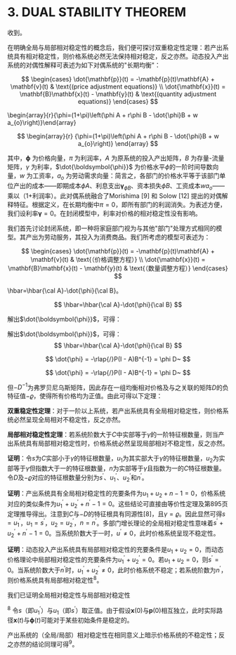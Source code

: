 # 3. DUAL STABILITY THEOREM

收到。

在明确全局与局部相对稳定性的概念后，我们便可探讨双重稳定性定理：若产出系统具有相对稳定性，则价格系统必然无法保持相对稳定，反之亦然。动态投入产出系统的对偶性解释可表述为如下对偶系统的"长期均衡"：

$$  
\begin{cases}  
\dot{\mathbf{p}}(t) = -\mathbf{p}(t)\mathbf{A} + \mathbf{v}(t) & \text{(price adjustment equations)} \\  
\dot{\mathbf{x}}(t) = \mathbf{B}\mathbf{x}(t) - \mathbf{y}(t) & \text{(quantity adjustment equations)}  
\end{cases}  
$$

\begin{array}{r}{\phi=(1+\pi)\left(\phi A + r\phi B - \dot{\phi}B + w a_{o}\right)}\end{array}

$$
\begin{array}{r}
{\phi=(1+\pi)\left(\phi A + r\phi B - \dot{\phi}B + w a_{o}\right)}
\end{array}
$$

其中，$\boldsymbol{\phi}$ 为价格向量，$\pi$ 为利润率，$A$ 为原系统的投入产出矩阵，$B$ 为存量-流量矩阵，$\gamma$ 为利率，$\dot{\boldsymbol{\phi}}$ 为价格水平$\phi$的一阶时间导数向量，$w$ 为工资率，$a_{o}$ 为劳动需求向量：简言之，各部门的价格水平等于该部门单位产出的成本——即期成本$\phi A$、利息支出$\boldsymbol{\gamma}_{\phi B}$、资本损失$\dot{\phi}B$、工资成本${w a}_{o}$——乘以（1+利润率）。此对偶系统融合了Morishima [9] 和 Solow [12] 提出的对偶解释特征。根据定义，在长期均衡中$\scriptstyle{\pi=0}$，即所有部门的利润消失。为表述方便，我们设利率$\scriptstyle\pmb{\gamma}=0$。在封闭模型中，利率对价格的相对稳定性没有影响。

我们首先讨论封闭系统，即一种将家庭部门视为与其他"部门"处理方式相同的模型。其产出为劳动服务，其投入为消费商品。我们所考虑的模型可表述为：

$$  
\begin{cases}  
\dot{\mathbf{p}}(t) = -\mathbf{p}(t)\mathbf{A} + \mathbf{v}(t) & \text{（价格调整方程）} \\  
\dot{\mathbf{x}}(t) = \mathbf{B}\mathbf{x}(t) - \mathbf{y}(t) & \text{（数量调整方程）}  
\end{cases}  
$$

\hbar=\hbar{\cal A}-\dot{\phi}{\cal B}。

$$  
\hbar=\hbar{\cal A}-\dot{\phi}{\cal B}  
$$

解出$\dot{\boldsymbol{\phi}}$，可得：

解出$\dot{\boldsymbol{\phi}}$，可得：  
$$  
\hbar=\hbar{\cal A}-\dot{\phi}{\cal B}  
$$

$$
\dot{\phi} = -\rlap{/}P(I - A)B^{-1} = \phi D~
$$

$$  
\dot{\phi} = -\rlap{/}P(I - A)B^{-1} = \phi D~  
$$

但$-D^{-1}$为弗罗贝尼乌斯矩阵，因此存在一组均衡相对价格及与之关联的矩阵$D$的负特征值$-\varrho$，使得所有价格均为正值。由此可得以下定理：

**双重稳定性定理**：对于一阶以上系统，若产出系统具有全局相对稳定性，则价格系统必然呈现全局相对不稳定性，反之亦然。

**局部相对稳定性定理**：若系统阶数大于$C$中实部等于$\gamma$的一阶特征根数量，则当产出系统具有局部相对稳定性时，价格系统必然呈现局部相对不稳定性，反之亦然。

**证明**：令$s$为$C$实部小于$\gamma$的特征根数量，$u_{1}$为其实部大于$\gamma$的特征根数量，$u_{2}$为实部等于$\gamma$但指数大于一的特征根数量，$n$为实部等于$\gamma$且指数为一的$C$特征根数量。令$D$及$-\varrho$对应的特征根数量分别为$s^{\prime}$、$u_{1}^{\prime}$、$u_{2}^{\prime}$和$n^{\prime}$。

**证明**：产出系统具有全局相对稳定性的充要条件为$u_{1}+u_{2}+n-1=0$，价格系统对应的类似条件为$u_{1}^{\prime}+u_{2}^{\prime}+n^{\prime}-1=0$。这些结论可直接由等价性定理及第895页定理推导得出。注意到$C$与$-D$的特征根具有同源性[8]，且$\gamma=\varrho$。因此显然可得$s=u_{1}^{\prime}$，$u_{1}=s^{\prime}$，$u_{2}=u_{2}^{\prime}$，$n=n^{\prime}$。多部门增长理论的全局相对稳定性意味着$s^{\prime}+u_{2}^{\prime}+n^{\prime}-1=0$。当系统阶数大于一时，$u^{\prime}\neq0$，此时价格系统呈现不稳定性。

**证明**：动态投入产出系统具有局部相对稳定性的充要条件是$u_{1}+u_{2}=0$，而动态价格理论中局部相对稳定性的充要条件为$u_{1}^{\prime}+u_{2}^{\prime}=0$。若$u_{1}+u_{2}=0$，则$s^{\prime}=0$。当系统阶数大于$n^{\prime}$时，$u_{1}^{\prime}+u_{2}^{\prime}\neq0$，此时价格系统不稳定；若系统阶数为$n^{\prime}$，则价格系统具有局部相对稳定性<sup>8</sup>。

我们已证明全局相对稳定性与局部相对稳定性

<sup>8</sup> 令$s$（即$u_{1}^{\prime}$）与$u_{1}$（即$s^{\prime}$）取正值。由于假设${\boldsymbol{x}}(0)$与$\boldsymbol{p}(0)$相互独立，此时实际路径${\boldsymbol{x}}(t)$与${\boldsymbol{\phi}}(t)$可能对于某些初始条件是稳定的。

产出系统的（全局/局部）相对稳定性在相同意义上暗示价格系统的不稳定性；反之亦然的结论同理可得<sup>9</sup>。

